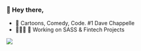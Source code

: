 ### 👋 Hey there,

- 💞️ Cartoons, Comedy, Code. #1 Dave Chappelle 
- 👨🏾‍💻 👯 Working on SASS & Fintech Projects

![](https://komarev.com/ghpvc/?username=iamevansobeng&color=1dbf73&style=for-the-badge)
